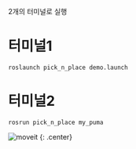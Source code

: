 2개의 터미널로 실행

# 터미널1
```
roslaunch pick_n_place demo.launch
```

# 터미널2
```
rosrun pick_n_place my_puma
```


![moveit](https://user-images.githubusercontent.com/88019800/213465237-043ff404-2350-419e-ae13-b1429b94deb6.gif)
{: .center}


